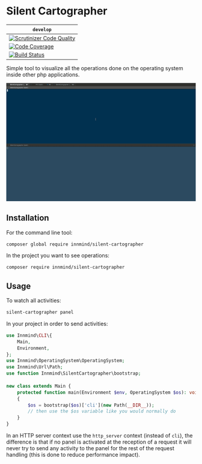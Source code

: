 # Silent Cartographer

| `develop` |
|-----------|
| [![Scrutinizer Code Quality](https://scrutinizer-ci.com/g/Innmind/SilentCartographer/badges/quality-score.png?b=develop)](https://scrutinizer-ci.com/g/Innmind/SilentCartographer/?branch=develop) |
| [![Code Coverage](https://scrutinizer-ci.com/g/Innmind/SilentCartographer/badges/coverage.png?b=develop)](https://scrutinizer-ci.com/g/Innmind/SilentCartographer/?branch=develop) |
| [![Build Status](https://scrutinizer-ci.com/g/Innmind/SilentCartographer/badges/build.png?b=develop)](https://scrutinizer-ci.com/g/Innmind/SilentCartographer/build-status/develop) |

Simple tool to visualize all the operations done on the operating system inside other php applications.

![](example.gif)

## Installation

For the command line tool:
```sh
composer global require innmind/silent-cartographer
```

In the project you want to see operations:
```sh
composer require innmind/silent-cartographer
```

## Usage

To watch all activities:
```sh
silent-cartographer panel
```

In your project in order to send activities:
```php
use Innmind\CLI\{
    Main,
    Environment,
};
use Innmind\OperatingSystem\OperatingSystem;
use Innmind\Url\Path;
use function Innmind\SilentCartographer\bootstrap;

new class extends Main {
    protected function main(Environment $env, OperatingSystem $os): void
    {
        $os = bootstrap($os)['cli'](new Path(__DIR__));
        // then use the $os variable like you would normally do
    }
}
```

In an HTTP server context use the `http_server` context (instead of `cli`), the difference is that if no panel is activated at the reception of a request it will never try to send any activity to the panel for the rest of the request handling (this is done to reduce performance impact).

